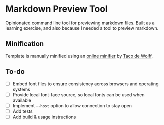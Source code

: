 # Markdown Preview Tool

Opinionated command line tool for previewing markdown files. Built as a learning exercise, and also because I needed a tool to preview markdown.

## Minification

Template is manually minified using an [online minifier](https://go.tacodewolff.nl/minify) by [Taco de Wolff](https://github.com/tdewolff).

## To-do

- [ ] Embed font files to ensure consistency across browsers and operating systems
- [ ] Provide local font-face source, so local fonts can be used when available
- [ ] Implement `--host` option to allow connection to stay open
- [ ] Add tests
- [ ] Add build & usage instructions
